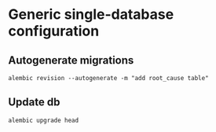 # Generic single-database configuration

## Autogenerate migrations

`alembic revision --autogenerate -m "add root_cause table"`

## Update db

`alembic upgrade head`
